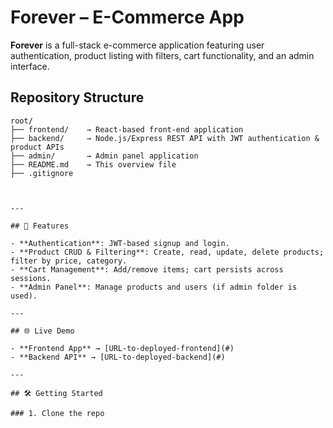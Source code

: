 # Forever – E-Commerce App

**Forever** is a full-stack e-commerce application featuring user authentication, product listing with filters, cart functionality, and an admin interface.

## Repository Structure

```text
root/
├── frontend/    → React-based front-end application
├── backend/     → Node.js/Express REST API with JWT authentication & product APIs
├── admin/       → Admin panel application
├── README.md    → This overview file
├── .gitignore



---

## 🚀 Features

- **Authentication**: JWT-based signup and login.
- **Product CRUD & Filtering**: Create, read, update, delete products; filter by price, category.
- **Cart Management**: Add/remove items; cart persists across sessions.
- **Admin Panel**: Manage products and users (if admin folder is used).

---

## 🌐 Live Demo

- **Frontend App** → [URL-to-deployed-frontend](#)
- **Backend API** → [URL-to-deployed-backend](#)

---

## 🛠️ Getting Started

### 1. Clone the repo

